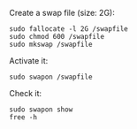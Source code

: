 Create a swap file (size: 2G):

    sudo fallocate -l 2G /swapfile
    sudo chmod 600 /swapfile
    sudo mkswap /swapfile

Activate it:

    sudo swapon /swapfile

Check it:

    sudo swapon show
    free -h
